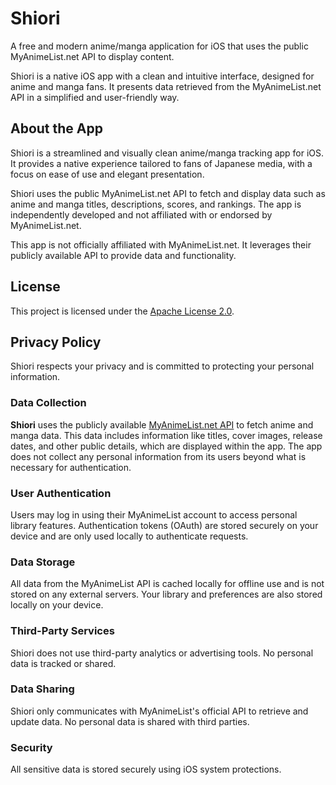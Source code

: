 # Shiori

A free and modern anime/manga application for iOS that uses the public MyAnimeList.net API to display content.

Shiori is a native iOS app with a clean and intuitive interface, designed for anime and manga fans. 
It presents data retrieved from the MyAnimeList.net API in a simplified and user-friendly way.

## About the App

Shiori is a streamlined and visually clean anime/manga tracking app for iOS. 
It provides a native experience tailored to fans of Japanese media, with a focus on ease of use and elegant presentation.

Shiori uses the public MyAnimeList.net API to fetch and display data such as anime and manga titles, descriptions, scores, and rankings. 
The app is independently developed and not affiliated with or endorsed by MyAnimeList.net.

This app is not officially affiliated with MyAnimeList.net. It leverages their publicly available API to provide data and functionality.

## License

This project is licensed under the [Apache License 2.0](LICENSE).

## Privacy Policy

Shiori respects your privacy and is committed to protecting your personal information.

### Data Collection

**Shiori** uses the publicly available [MyAnimeList.net API](https://myanimelist.net) to fetch anime and manga data. This data includes information like titles, cover images, release dates, and other public details, which are displayed within the app. The app does not collect any personal information from its users beyond what is necessary for authentication.

### User Authentication

Users may log in using their MyAnimeList account to access personal library features. 
Authentication tokens (OAuth) are stored securely on your device and are only used locally to authenticate requests.


### Data Storage

All data from the MyAnimeList API is cached locally for offline use and is not stored on any external servers. 
Your library and preferences are also stored locally on your device. 

### Third-Party Services

Shiori does not use third-party analytics or advertising tools. No personal data is tracked or shared.

### Data Sharing

Shiori only communicates with MyAnimeList's official API to retrieve and update data. No personal data is shared with third parties.

### Security

All sensitive data is stored securely using iOS system protections.

